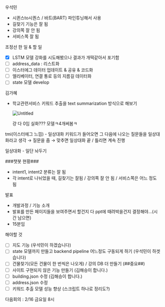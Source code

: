 우석민

- 시퀸스to시퀀스 / 바트(BART) 파인튜닝해서 사용
- 길찾기 기능은 잘 됨
- 강의쪽 잘 안 됨
- 서비스쪽 잘 됨

조정선 한 일 & 할 일

- [x]  LSTM 모델 강화를 시도해봤으나 결과가 개떡같아서 포기함
- [ ]  address_data : 리스트화
- [ ]  이스터에그 데이터 업데이트 & 공유 & 코드화
- [ ]  엘리베이터, 연결 통로 등의 지름길 데이터화
- [ ]  state 모델 develop

김가혜

- 학교관련서비스 키워드 추출을 text summarization 방식으로 해보기
    
    ![Untitled](https://prod-files-secure.s3.us-west-2.amazonaws.com/c0b6706d-0a88-466a-8b78-88d2495aacd9/1e362fd8-3826-456d-a644-7aec21dee369/Untitled.png)
    
    걍 다 0임 실화??? 모델ㅋ4개써봄ㅋ 
    

tmi(이스터에그 느낌) - 일상대화 키워드가 들어오면 그 다음에 나오는 질문들을 일상대화라고 생각 → 질문을 줌 → 맞추면 일상대화 끝 / 틀리면 계속 진행

일상대화 - 일단 놔두기

###챗봇 현황###

- intent1, intent2 분류는 잘 됨
- 각 intent로 나뉘었을 때, 길찾기는 잘됨 / 강의쪽 잘 안 됨 / 서비스쪽은 어느 정도 됨

발표

- 개발과정 / 기능 소개
- 발표를 만든 페이지들을 보여주면서 할건지 다 ppt에 때려박을건지 결정해야…(시간 남으면)
- 15분임

해야할 것

- [ ]  지도 기능 (우석민이 하겠습니다)
- [ ]  state 모델까지 만들고 backend pipeline 어느정도 구동되게 하기 (우석민이 하겟습니다)
- [ ]  건물찾기(모든 건물이 한 번씩은 나오게) / 강의 DB 더 만들기 (##중요##)
- [ ]  사이트 구현되지 않은 기능 만들기 (김해승이 합니다.)
- [ ]  building.json 수정 (김해승이 합니다.)
- [ ]  address.json 수정
- [ ]  키워드 추출 모델 성능 향상 (스크립트 하나로 정리도?)

다음회의 : 2/16 금요일 8시
